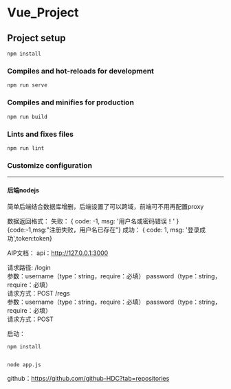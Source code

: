 # Vue_Project

## Project setup

```
npm install
```

### Compiles and hot-reloads for development

```
npm run serve
```

### Compiles and minifies for production

```
npm run build
```

### Lints and fixes files

```
npm run lint
```

### Customize configuration


---



#### 后端nodejs
简单后端结合数据库增删，后端设置了可以跨域，前端可不用再配置proxy

数据返回格式：
失败：
    { code: -1, msg: '用户名或密码错误！' }
    {code:-1,msg:"注册失败，用户名已存在"}
成功：
    { code: 1, msg: '登录成功',token:token}




AIP文档：
    api：http://127.0.0.1:3000   




请求路径:
    /login  
        参数：username（type：string，require：必填） password（type：string，require：必填）  
        请求方式：POST
    /regs     
        参数：username（type：string，require：必填） password（type：string，require：必填）  
        请求方式：POST


启动： 
   
    npm install 
    
    
    node app.js
    
github：<a href="https://github.com/github-HDC?tab=repositories">https://github.com/github-HDC?tab=repositories</a>

